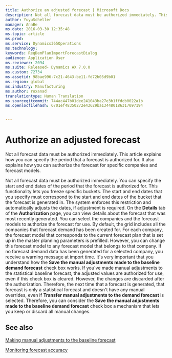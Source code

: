 ```yaml
---
title: Authorize an adjusted forecast | Microsoft Docs
description: Not all forecast data must be authorized immediately. This article explains how you can specify the period that a forecast is authorized for. It also explains how you can authorize the forecast for specific companies and forecast models.
author: YuyuScheller
manager: AnnBe
ms.date: 2016-03-30 12:35:48
ms.topic: article
ms.prod: 
ms.service: Dynamics365Operations
ms.technology: 
keywords: ReqDemPlanImportForecastDialog
audience: Application User
ms.reviewer: 2094
ms.suite: Released- Dynamics AX 7.0.0
ms.custom: 72734
ms.assetid: 98bae996-7c21-4643-be11-fd72b05d9b01
ms.region: global
ms.industry: Manufacturing
ms.author: roxanad
translationtype: Human Translation
ms.sourcegitcommit: 744ac447b01dee241043ba27e3b1ffdcb0022a1b
ms.openlocfilehash: 6701ef48350272e43629ba134480186317097194


---
```


# <a name="authorize-an-adjusted-forecast"></a>Authorize an adjusted forecast

Not all forecast data must be authorized immediately. This article explains how you can specify the period that a forecast is authorized for. It also explains how you can authorize the forecast for specific companies and forecast models.

Not all forecast data must be authorized immediately. You can specify the start and end dates of the period that the forecast is authorized for. This functionality lets you freeze specific buckets. The start and end dates that you specify must correspond to the start and end dates of the bucket that the forecast is generated in. The system enforces this restriction and automatically adjusts the dates, if adjustment is required. On the **Details** tab of the **Authorization** page, you can view details about the forecast that was most recently generated. You can select the companies and the forecast models to authorize the forecast for use. By default, the grid includes all the companies that forecast demand has been created for. For each company, the forecast model that corresponds to the current forecast plan that is set up in the master planning parameters is prefilled. However, you can change this forecast model to any forecast model that belongs to that company. If no forecast demand data has been generated for a selected company, you receive a warning message at import time. It's very important that you understand how the **Save the manual adjustments made to the baseline demand forecast** check box works. If you've made manual adjustments to the statistical baseline forecast, the adjusted values are authorized for use, even if this check box is cleared. However, the changes are discarded after the authorization. Therefore, the next time that a forecast is generated, that forecast is only a statistical forecast and doesn't have any manual overrides, even if **Transfer manual adjustments to the demand forecast** is selected. Therefore, you can consider the **Save the manual adjustments made to the baseline demand forecast** check box a mechanism that lets you keep or discard all manual changes.

<a name="see-also"></a>See also
--------

[Making manual adjustments to the baseline forecast](https://docs.microsoft.com/en-us/dynamics365/operations/manufacturing/master-planning/making-manual-adjustments-to-the-baseline-forecast)

[Monitoring forecast accuracy](https://docs.microsoft.com/en-us/dynamics365/operations/manufacturing/master-planning/monitoring-forecast-accuracy)




<!--HONumber=Feb17_HO3-->


